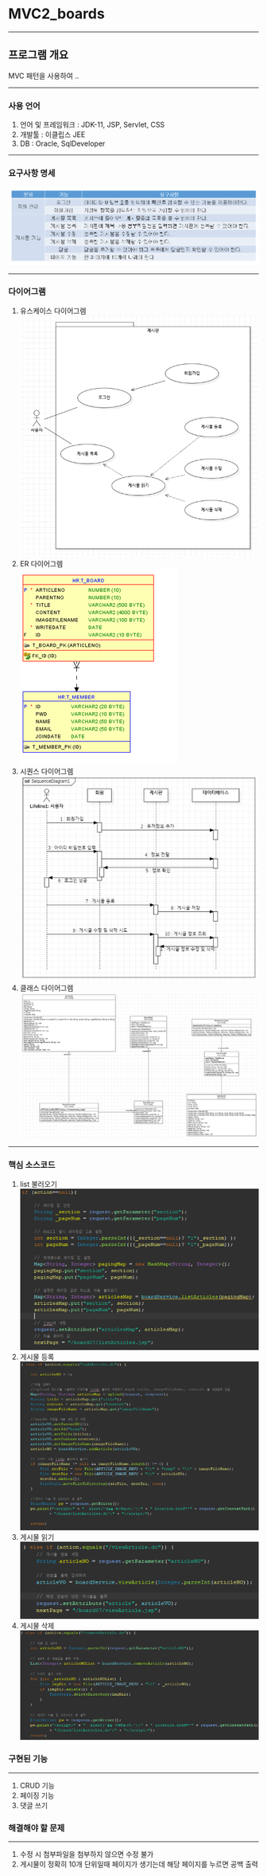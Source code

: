# MVC2_boards
***
## 프로그램 개요
MVC 패턴을 사용하여 ..

***
### 사용 언어
1. 언어 및 프레임워크 : JDK-11, JSP, Servlet, CSS
2. 개발툴 : 이클립스 JEE
3. DB : Oracle, SqlDeveloper

***
### 요구사항 명세<br/>
![CreatePlan](./img/require.png)

***
### 다이어그램<br/>
1. 유스케이스 다이어그렘<br/>
![CreatePlan](./img/usecase.png)
2. ER 다이어그렘<br/>
![CreatePlan](./img/erd.png)
3. 시퀀스 다이어그렘<br/>
![CreatePlan](./img/seq.png)
4. 클래스 다이어그렘<br/>
![CreatePlan](./img/class.png)

***
### 핵심 소스코드
1. list 불러오기 <br/>
![CreatePlan](./img/list.png)
2. 게시물 등록 <br/>
![CreatePlan](./img/add.png)
3. 게시물 읽기 <br/>
![CreatePlan](./img/view.png)
4. 게시물 삭제 <br/>
![CreatePlan](./img/remove.png)

### 구현된 기능
*** 
1. CRUD 기능
2. 페이징 기능
3. 댓글 쓰기

### 해결해야 할 문제
***
1. 수정 시 첨부파일을 첨부하지 않으면 수정 불가
2. 게시물이 정확히 10개 단위일때 페이지가 생기는데 해당 페이지를 누르면 공백 출력